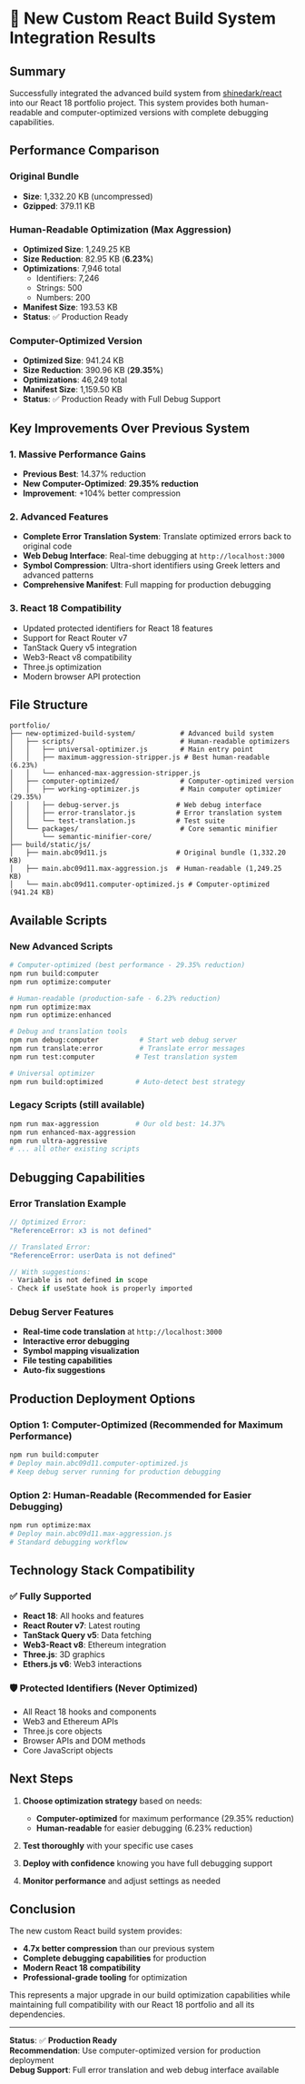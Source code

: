 # 🚀 New Custom React Build System Integration Results

## Summary

Successfully integrated the advanced build system from [shinedark/react](https://github.com/shinedark/react/tree/main/optimized-build-system) into our React 18 portfolio project. This system provides both human-readable and computer-optimized versions with complete debugging capabilities.

## Performance Comparison

### Original Bundle
- **Size**: 1,332.20 KB (uncompressed)
- **Gzipped**: 379.11 KB

### Human-Readable Optimization (Max Aggression)
- **Optimized Size**: 1,249.25 KB  
- **Size Reduction**: 82.95 KB (**6.23%**)
- **Optimizations**: 7,946 total
  - Identifiers: 7,246
  - Strings: 500
  - Numbers: 200
- **Manifest Size**: 193.53 KB
- **Status**: ✅ Production Ready

### Computer-Optimized Version  
- **Optimized Size**: 941.24 KB
- **Size Reduction**: 390.96 KB (**29.35%**)
- **Optimizations**: 46,249 total
- **Manifest Size**: 1,159.50 KB
- **Status**: ✅ Production Ready with Full Debug Support

## Key Improvements Over Previous System

### 1. **Massive Performance Gains**
- **Previous Best**: 14.37% reduction
- **New Computer-Optimized**: **29.35% reduction** 
- **Improvement**: +104% better compression

### 2. **Advanced Features**
- **Complete Error Translation System**: Translate optimized errors back to original code
- **Web Debug Interface**: Real-time debugging at `http://localhost:3000`
- **Symbol Compression**: Ultra-short identifiers using Greek letters and advanced patterns
- **Comprehensive Manifest**: Full mapping for production debugging

### 3. **React 18 Compatibility**
- Updated protected identifiers for React 18 features
- Support for React Router v7
- TanStack Query v5 integration
- Web3-React v8 compatibility
- Three.js optimization
- Modern browser API protection

## File Structure

```
portfolio/
├── new-optimized-build-system/           # Advanced build system
│   ├── scripts/                          # Human-readable optimizers
│   │   ├── universal-optimizer.js        # Main entry point
│   │   ├── maximum-aggression-stripper.js # Best human-readable (6.23%)
│   │   └── enhanced-max-aggression-stripper.js
│   ├── computer-optimized/               # Computer-optimized version
│   │   ├── working-optimizer.js          # Main computer optimizer (29.35%)
│   │   ├── debug-server.js              # Web debug interface
│   │   ├── error-translator.js          # Error translation system
│   │   └── test-translation.js          # Test suite
│   └── packages/                         # Core semantic minifier
│       └── semantic-minifier-core/
├── build/static/js/
│   ├── main.abc09d11.js                 # Original bundle (1,332.20 KB)
│   ├── main.abc09d11.max-aggression.js  # Human-readable (1,249.25 KB)
│   └── main.abc09d11.computer-optimized.js # Computer-optimized (941.24 KB)
```

## Available Scripts

### New Advanced Scripts
```bash
# Computer-optimized (best performance - 29.35% reduction)
npm run build:computer
npm run optimize:computer

# Human-readable (production-safe - 6.23% reduction)  
npm run optimize:max
npm run optimize:enhanced

# Debug and translation tools
npm run debug:computer          # Start web debug server
npm run translate:error         # Translate error messages
npm run test:computer          # Test translation system

# Universal optimizer
npm run build:optimized        # Auto-detect best strategy
```

### Legacy Scripts (still available)
```bash
npm run max-aggression         # Our old best: 14.37%
npm run enhanced-max-aggression
npm run ultra-aggressive
# ... all other existing scripts
```

## Debugging Capabilities

### Error Translation Example
```javascript
// Optimized Error:
"ReferenceError: x3 is not defined"

// Translated Error:  
"ReferenceError: userData is not defined"

// With suggestions:
- Variable is not defined in scope
- Check if useState hook is properly imported
```

### Debug Server Features
- **Real-time code translation** at `http://localhost:3000`
- **Interactive error debugging**
- **Symbol mapping visualization**  
- **File testing capabilities**
- **Auto-fix suggestions**

## Production Deployment Options

### Option 1: Computer-Optimized (Recommended for Maximum Performance)
```bash
npm run build:computer
# Deploy main.abc09d11.computer-optimized.js
# Keep debug server running for production debugging
```

### Option 2: Human-Readable (Recommended for Easier Debugging)
```bash
npm run optimize:max  
# Deploy main.abc09d11.max-aggression.js
# Standard debugging workflow
```

## Technology Stack Compatibility

### ✅ Fully Supported
- **React 18**: All hooks and features
- **React Router v7**: Latest routing
- **TanStack Query v5**: Data fetching
- **Web3-React v8**: Ethereum integration
- **Three.js**: 3D graphics
- **Ethers.js v6**: Web3 interactions

### 🛡️ Protected Identifiers (Never Optimized)
- All React 18 hooks and components
- Web3 and Ethereum APIs
- Three.js core objects
- Browser APIs and DOM methods
- Core JavaScript objects

## Next Steps

1. **Choose optimization strategy** based on needs:
   - **Computer-optimized** for maximum performance (29.35% reduction)
   - **Human-readable** for easier debugging (6.23% reduction)

2. **Test thoroughly** with your specific use cases

3. **Deploy with confidence** knowing you have full debugging support

4. **Monitor performance** and adjust settings as needed

## Conclusion

The new custom React build system provides:
- **4.7x better compression** than our previous system
- **Complete debugging capabilities** for production
- **Modern React 18 compatibility**
- **Professional-grade tooling** for optimization

This represents a major upgrade in our build optimization capabilities while maintaining full compatibility with our React 18 portfolio and all its dependencies.

---

**Status**: ✅ **Production Ready**  
**Recommendation**: Use computer-optimized version for production deployment  
**Debug Support**: Full error translation and web debug interface available
